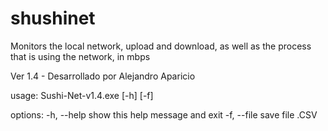 # shushinet
Monitors the local network, upload and download, as well as the process that is using the network, in mbps




Ver 1.4 - Desarrollado por Alejandro Aparicio

usage: Sushi-Net-v1.4.exe [-h] [-f]

options:
  -h, --help  show this help message and exit
  -f, --file  save file .CSV
